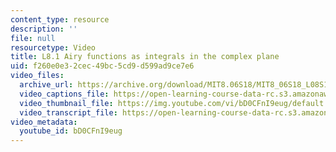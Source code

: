 ```yaml
---
content_type: resource
description: ''
file: null
resourcetype: Video
title: L8.1 Airy functions as integrals in the complex plane
uid: f260e0e3-2cec-49bc-5cd9-d599ad9ce7e6
video_files:
  archive_url: https://archive.org/download/MIT8.06S18/MIT8_06S18_L08S1_300k.mp4
  video_captions_file: https://open-learning-course-data-rc.s3.amazonaws.com/8-06-quantum-physics-iii-spring-2018/06a6f88e36285a109e96ea155ec97a33_bD0CFnI9eug.vtt
  video_thumbnail_file: https://img.youtube.com/vi/bD0CFnI9eug/default.jpg
  video_transcript_file: https://open-learning-course-data-rc.s3.amazonaws.com/8-06-quantum-physics-iii-spring-2018/fae624d468be0e1600498e080e58d6da_bD0CFnI9eug.pdf
video_metadata:
  youtube_id: bD0CFnI9eug
---
```

